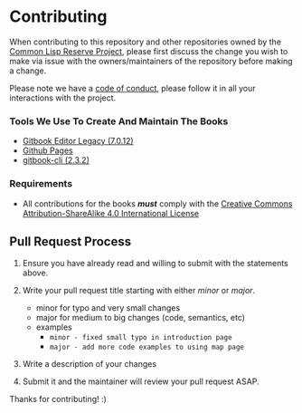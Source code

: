 # Contributing

When contributing to this repository and other repositories owned by the [Common Lisp Reserve Project](https://github.com/common-lisp-reserve), please first discuss the change you wish to make via issue with the owners/maintainers of the repository before making a change. 

Please note we have a [code of conduct](https://github.com/common-lisp-reserve/common-lisp-reserve.github.io/blob/master/CODE_OF_CONDUCT.md), please follow it in all your interactions with the project.

### Tools We Use To Create And Maintain The Books
* [Gitbook Editor Legacy (7.0.12)](https://legacy.gitbook.com/editor)
* [Github Pages](https://pages.github.com/)
* [gitbook-cli (2.3.2)](https://www.npmjs.com/package/gitbook-cli)

### Requirements
* All contributions for the books ***must*** comply with the [Creative Commons Attribution-ShareAlike 4.0 International License](http://creativecommons.org/licenses/by-sa/4.0/)

## Pull Request Process

1. Ensure you have already read and willing to submit with the statements above.
2. Write your pull request title starting with either *minor* or *major*.
    - minor for typo and very small changes
    - major for medium to big changes (code, semantics, etc)
    - examples
      - `minor - fixed small typo in introduction page`
      - `major - add more code examples to using map page`
      
3. Write a description of your changes
4. Submit it and the maintainer will review your pull request ASAP.

Thanks for contributing! :)
